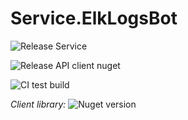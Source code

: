 # Service.ElkLogsBot

![Release Service](https://github.com/MyJetWallet/Service.ElkLogsBot/workflows/Release%20Service/badge.svg)

![Release API client nuget](https://github.com/MyJetWallet/Service.ElkLogsBot/workflows/Release%20API%20client%20nuget/badge.svg)

![CI test build](https://github.com/MyJetWallet/Service.ElkLogsBot/workflows/CI%20test%20build/badge.svg)

*Client library:* ![Nuget version](https://img.shields.io/nuget/v/MyJetWallet.Service.ElkLogsBot.Client?label=MyJetWallet.Service.ElkLogsBot.Client&style=social)

